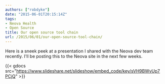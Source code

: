 ```yaml
---
authors: ["robdyke"]
date: "2015-06-01T20:15:14Z"
tags:
- Neova Health
- Open Source
title: Our open source tool chain
url: /2015/06/01/our-open-source-tool-chain/
---
```

Here is a sneek peek at a presentation I shared with the Neova dev team recently. I'll be posting this to the Neova site in the next few weeks.

{{< gdocs src="https://www.slideshare.net/slideshow/embed_code/key/sVH9BWvUp7PCjQ" >}}
